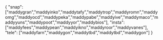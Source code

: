 { "snap": ["maddygran","maddyinko","maddytafy","maddytrop","maddyromn","maddyomg","maddyocd","maddypeka","maddypabe","maddyive","maddymaco","maddyyuns","maddypoot","maddyyor","maddybios"], "insta": ["maddyfees","maddypean","maddyikno","maddyroor","maddyvanes"], "tele": ["maddyfarn","maddygon","maddytbd","maddytbd","maddygon"] }
